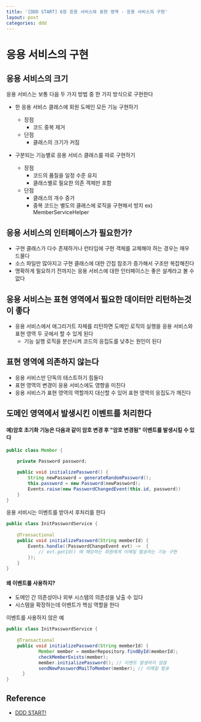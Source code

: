 ```yaml
---
title: '[DDD START] 6장 응용 서비스와 표현 영역 - 응용 서비스의 구현'
layout: post
categories: ddd
---
```


# 응용 서비스의 구현

## 응용 서비스의 크기
응용 서비스는 보통 다음 두 가지 방법 중 한 가지 방식으로 구현한다
- 한 응용 서비스 클래스에 회원 도메인 모든 기능 구현하기
    - 장점
        - 코드 중복 제거
    - 단점
        - 클래스의 크기가 커짐

- 구분되는 기능별로 응용 서비스 클래스를 따로 구현하기
    - 장점
        - 코드의 품질을 일정 수준 유지
        - 클래스별로 필요한 의존 객체만 포함
    - 단점
        - 클래스의 개수 증가
        - 중복 코드는 별도의 클래스에 로직을 구현해서 방지
            ex) MemberServiceHelper

## 응용 서비스의 인터페이스가 필요한가?
- 구현 클래스가 다수 존재하거나 런타임에 구현 객체를 교체해야 하는 경우는 매우 드물다
- 소스 파일만 많아지고 구현 클래스에 대한 간접 참조가 증가해서 구조만 복잡해진다
- 명확하게 필요하기 전까지는 응용 서비스에 대한 인터페이스는 좋은 설계라고 볼 수 없다

## 응용 서비스는 표현 영역에서 필요한 데이터만 리턴하는것이 좋다
- 응용 서비스에서 애그리거트 자체를 리턴하면 도메인 로직의 실행을 응용 서비스와 표현 영역 두 곳에서 할 수 있게 된다
    - 기능 실행 로직을 분산시켜 코드의 응집도를 낮추는 원인이 된다

## 표현 영역에 의존하지 않는다
- 응용 서비스만 단독의 테스트하기 힘들다
- 표현 영역의 변경이 응용 서비스에도 영향을 미친다
- 응용 서비스가 표현 영역의 역할까지 대신할 수 있어 표현 영역의 응집도가 깨진다

## 도메인 영역에서 발생시킨 이벤트를 처리한다
#### 예)암호 초기화 기능은 다음과 같이 암호 변경 후 "암호 변경됨" 이벤트를 발생시킬 수 있다
```java
public class Member {

    private Password password;

    public void initializePassword() {
        String newPassword = generateRandomPassword();
        this.password = new Password(newPassword);
        Events.raise(new PasswordChangedEvent(this.id, password))
    }
}
```
응용 서비시는 이벤트를 받아서 후처리를 한다
```java
public class InitPasswordService {
    
    @Transactional
    public void initializePassword(String memberId) {
        Events.handle((PasswordChangeEvent evt) ->  {
            // evt.getId() 에 해당하는 회원에게 이메일 발송하는 기능 구현
        });
    }
}
```

#### 왜 이벤트를 사용하지?
- 도메인 간 의존성이나 외부 시스템의 의존성을 낮출 수 있다
- 시스템을 확장하는데 이벤트가 핵심 역할을 한다

이벤트를 사용하지 않은 예
```java
public class InitPasswordService {
    
    @Transactional
    public void initializePassword(String memberId) {
            Member member = memberRepository.findById(memberId);
            checkMemberExists(member);
            member.initializePassword(); // 이벤트 발생하지 않음
            sendNewPasswordMailToMember(member); // 이메일 발송
      }
}
```


## Reference
- [DDD START!](http://www.yes24.com/Product/Goods/27750871?OzSrank=1)